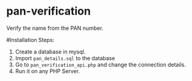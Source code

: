 # pan-verification
Verify the name from the PAN number.

#Installation Steps:
1. Create a database in mysql.
2. Import `pan_details.sql` to the database
3. Go to `pan_verification_api.php` and change the connection details.
4. Run it on any PHP Server.
